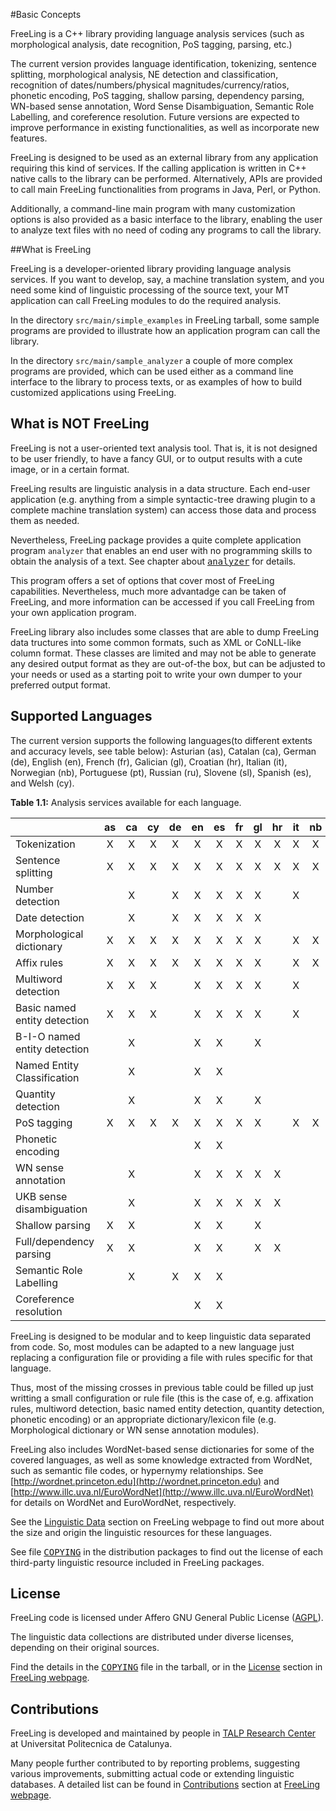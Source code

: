 #Basic Concepts

FreeLing is a C++ library providing language analysis services (such as morphological analysis, date recognition, PoS tagging, parsing, etc.)

The current version provides language identification, tokenizing, sentence splitting, morphological analysis, NE detection and classification, recognition of dates/numbers/physical magnitudes/currency/ratios, phonetic encoding, PoS tagging, shallow parsing, dependency parsing, WN-based sense annotation, Word Sense Disambiguation, Semantic Role Labelling, and coreference resolution. Future versions are expected to improve performance in existing functionalities, as well as incorporate new features.

FreeLing is designed to be used as an external library from any application requiring this kind of services. If the calling application is written in C++ native calls to the library can be performed. Alternatively, APIs are provided to call main FreeLing functionalities from programs in Java, Perl, or Python.

Additionally, a command-line main program with many customization options is also provided as a basic interface to the library, enabling the user to analyze text files with no need of coding any programs to call the library.

##What is FreeLing

FreeLing is a developer-oriented library providing language analysis services. If you want to develop, say, a machine translation system, and you need some kind of linguistic processing of the source text, your MT application can call FreeLing modules to do the required analysis.

In the directory `src/main/simple_examples` in FreeLing tarball, some sample programs are provided to illustrate how an application program can call the library.

In the directory `src/main/sample_analyzer` a couple of more complex programs are provided, which can be used either as a command line interface to the library to process texts, or as examples of how to build customized applications using FreeLing.

## What is NOT FreeLing

FreeLing is not a user-oriented text analysis tool. That is, it is not designed to be user friendly, to have a fancy GUI, or to output results with a cute image, or in a certain format.

FreeLing results are linguistic analysis in a data structure. Each end-user application (e.g. anything from a simple syntactic-tree drawing plugin to a complete machine translation system) can access those data and process them as needed.

Nevertheless, FreeLing package provides a quite complete application program `analyzer` that enables an end user with no programming skills to obtain the analysis of a text. See chapter about [<tt>analyzer</tt>](user-application.md) for details.

This program offers a set of options that cover most of FreeLing capabilities. Nevertheless, much more advantadge can be taken of FreeLing, and more information can be accessed if you call FreeLing from your own application program.

FreeLing library also includes some classes that are able to dump FreeLing data tructures into some common formats, such as XML or CoNLL-like column format. These classes are limited and may not be able to generate any desired output format as they are out-of-the box, but can be adjusted to your needs or used as a starting poit to write your own dumper to your preferred output format.

## Supported Languages

The current version supports the following languages(to different extents and accuracy levels, see table below): Asturian (as), Catalan (ca), German (de), English (en), French (fr), Galician (gl), Croatian (hr), Italian (it), Norwegian (nb), Portuguese (pt), Russian (ru), Slovene (sl), Spanish (es), and Welsh (cy).

**Table 1.1:** Analysis services available for each language.

|                             | as  | ca  | cy  | de  | en  | es  | fr  | gl  | hr  | it  | nb  | pt  | ru  | sl  |
|-----------------------------|:--:|:--:|:--:|:--:|:--:|:--:|:--:|:--:|:--:|:--:|:--:|:--:|:--:|:--:|
|Tokenization                 | X   | X   | X   | X   | X   | X   | X   | X   | X   | X   | X   | X   | X   | X   |
|Sentence splitting           | X   | X   | X   | X   | X   | X   | X   | X   | X   | X   | X   | X   | X   | X   |
|Number detection             |     | X   |     | X   | X   | X   | X   | X   |     | X   |     | X   | X   |     |
|Date detection               |     | X   |     | X   | X   | X   | X   | X   |     |     |     | X   | X   |     |
|Morphological dictionary     | X   | X   | X   | X   | X   | X   | X   | X   |     | X   | X   | X   | X   | X   |
|Affix rules                  | X   | X   | X   | X   | X   | X   | X   | X   |     | X   | X   | X   |     |     |
|Multiword detection          | X   | X   | X   |     | X   | X   | X   | X   |     | X   |     | X   |     |     |
|Basic named entity detection | X   | X   | X   |     | X   | X   | X   | X   |     | X   |     | X   | X   | X   |
|B-I-O named entity detection |     | X   |     |     | X   | X   |     | X   |     |     |     | X   |     |     |
|Named Entity Classification  |     | X   |     |     | X   | X   |     |     |     |     |     | X   |     |     | 
|Quantity detection           |     | X   |     |     | X   | X   |     | X   |     |     |     | X   | X   |     | 
|PoS tagging                  | X   | X   | X   | X   | X   | X   | X   | X   |     | X   | X   | X   | X   | X   | 
|Phonetic encoding            |     |     |     |     | X   | X   |     |     |     |     |     |     |     |     | 
|WN sense annotation          |     | X   |     |     | X   | X   | X   | X   | X   |     |     |     |     | X   |
|UKB sense disambiguation     |     | X   |     |     | X   | X   | X   | X   | X   |     |     |     |     | X   |
|Shallow parsing              | X   | X   |     |     | X   | X   |     | X   |     |     |     | X   |     |     | 
|Full/dependency parsing      | X   | X   |     |     | X   | X   |     | X   | X   |     |     |     |     | X   |
|Semantic Role Labelling      |     | X   |     | X   | X   | X   |     |     |     |     |     |     |     |     |
|Coreference resolution       |     |     |     |     | X   | X   |     |     |     |     |     |     |     |     | 

FreeLing is designed to be modular and to keep linguistic data separated from code. So, most modules can be adapted to a new language just replacing a configuration file or providing a file with rules specific for that language.

Thus, most of the missing crosses in previous table could be filled up just writting a small configuration or rule file (this is the case of, e.g. affixation rules, multiword detection, basic named entity detection, quantity detection, phonetic encoding) or an appropriate dictionary/lexicon file (e.g. Morphological dictionary or WN sense annotation modules).

FreeLing also includes WordNet-based sense dictionaries for some of the covered languages, as well as some knowledge extracted from WordNet, such as semantic file codes, or hypernymy relationships. See [http://wordnet.princeton.edu](http://wordnet.princeton.edu) and [http://www.illc.uva.nl/EuroWordNet](http://www.illc.uva.nl/EuroWordNet) for details on WordNet and EuroWordNet, respectively.

See the [Linguistic Data](http://nlp.lsi.upc.edu/freeling/linguistic-data) section on FreeLing webpage to find out more about the size and origin the linguistic resources for these languages.

See file [<tt>COPYING</tt>](https://github.com/TALP-UPC/FreeLing/blob/master/COPYING) in the distribution packages to find out the license of each third-party linguistic resource included in FreeLing packages.

## License

FreeLing code is licensed under Affero GNU General Public License ([AGPL](http://www.gnu.org/licenses/agpl.html)).

The linguistic data collections are distributed under diverse licenses, depending on their original sources.

Find the details in the [<tt>COPYING</tt>](https://github.com/TALP-UPC/FreeLing/blob/master/COPYING) file in the tarball, or in the [License](http://nlp.lsi.upc.edu/freeling/node/6) section in [FreeLing webpage](http://nlp.lsi.upc.edu/freeling).

## Contributions 

FreeLing is developed and maintained by people in [TALP Research Center](http://www.talp.upc.edu) at Universitat Politecnica de Catalunya.

Many people further contributed to by reporting problems, suggesting various improvements, submitting actual code or extending linguistic databases. A detailed list can be found in [Contributions](http://nlp.lsi.upc.edu/freeling/node/5) section at [FreeLing webpage](http://nlp.lsi.upc.edu/freeling).

